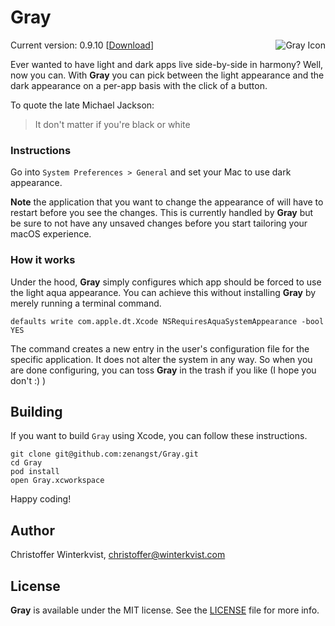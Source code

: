 # Gray

<img src="https://github.com/zenangst/Gray/blob/master/Resources/Assets.xcassets/AppIcon.appiconset/icon_256x256.png?raw=true" alt="Gray Icon" align="right" />

Current version: 0.9.10 [[Download](https://github.com/zenangst/Gray/releases/download/0.9.10/Gray.zip)]

Ever wanted to have light and dark apps live side-by-side in harmony? Well, now you can. With **Gray** you can pick between the light appearance and the dark appearance on a per-app basis with the click of a button.

To quote the late Michael Jackson:
> It don't matter if you're black or white

### Instructions

Go into `System Preferences > General` and set your Mac to use dark appearance.

**Note** the application that you want to change the appearance of will have to restart before you see the changes. This is currently handled by **Gray** but be sure to not have any unsaved changes before you start tailoring your macOS experience.

### How it works

Under the hood, **Gray** simply configures which app should be forced to use the light aqua appearance. You can achieve this without installing **Gray** by merely running a terminal command.

```fish
defaults write com.apple.dt.Xcode NSRequiresAquaSystemAppearance -bool YES
```

The command creates a new entry in the user's configuration file for the specific application. It does not alter the system in any way. So when you are done configuring, you can toss **Gray** in the trash if you like (I hope you don't :) )

## Building

If you want to build `Gray` using Xcode, you can follow these instructions.

```fish
git clone git@github.com:zenangst/Gray.git
cd Gray
pod install
open Gray.xcworkspace
```

Happy coding!

## Author

Christoffer Winterkvist, christoffer@winterkvist.com

## License

**Gray** is available under the MIT license. See the [LICENSE](https://github.com/zenangst/Gray/blob/master/LICENSE.md) file for more info.
